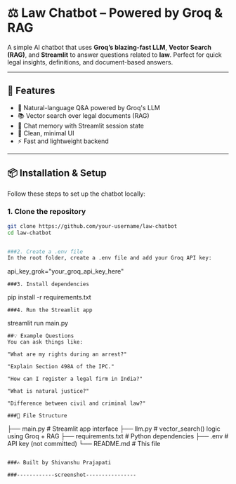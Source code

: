 
# ⚖️ Law Chatbot – Powered by Groq & RAG

A simple AI chatbot that uses **Groq’s blazing-fast LLM**, **Vector Search (RAG)**, and **Streamlit** to answer questions related to **law**. Perfect for quick legal insights, definitions, and document-based answers.

---

## 🚀 Features

- 💬 Natural-language Q&A powered by Groq's LLM  
- 📚 Vector search over legal documents (RAG)  
- 🧠 Chat memory with Streamlit session state  
- 🎨 Clean, minimal UI  
- ⚡ Fast and lightweight backend  

---

## 📦 Installation & Setup

Follow these steps to set up the chatbot locally:

### 1. Clone the repository

```bash
git clone https://github.com/your-username/law-chatbot
cd law-chatbot


###2. Create a .env file
In the root folder, create a .env file and add your Groq API key:

```
api_key_grok="your_groq_api_key_here"

```
###3. Install dependencies

```
pip install -r requirements.txt

```
###4. Run the Streamlit app

```
streamlit run main.py

```
##💡 Example Questions
You can ask things like:

"What are my rights during an arrest?"

"Explain Section 498A of the IPC."

"How can I register a legal firm in India?"

"What is natural justice?"

"Difference between civil and criminal law?"

###🧠 File Structure

```

├── main.py              # Streamlit app interface
├── llm.py               # vector_search() logic using Groq + RAG
├── requirements.txt     # Python dependencies
├── .env                 # API key (not committed)
└── README.md            # This file

```

###✍️ Built by Shivanshu Prajapati

###------------screenshot----------------












